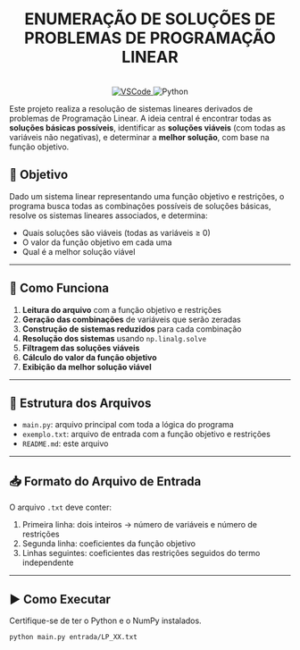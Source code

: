 <h1 align="center"><b>ENUMERAÇÃO DE SOLUÇÕES DE PROBLEMAS DE PROGRAMAÇÃO LINEAR</b></h1>

<div align="center">
  <br>
  <a href="https://code.visualstudio.com/docs/?dv=linux64_deb">
    <img src="https://img.shields.io/badge/IDE-Visual%20Studio%20Code-informational" alt="VSCode">
  </a>
  <img src="https://img.shields.io/badge/Linguagem-Python-orange" alt="Python">
</div>

Este projeto realiza a resolução de sistemas lineares derivados de problemas de Programação Linear. A ideia central é encontrar todas as **soluções básicas possíveis**, identificar as **soluções viáveis** (com todas as variáveis não negativas), e determinar a **melhor solução**, com base na função objetivo.

## 🎯 Objetivo

Dado um sistema linear representando uma função objetivo e restrições, o programa busca todas as combinações possíveis de soluções básicas, resolve os sistemas lineares associados, e determina:

- Quais soluções são viáveis (todas as variáveis ≥ 0)
- O valor da função objetivo em cada uma
- Qual é a melhor solução viável

---

## 🧠 Como Funciona

1. **Leitura do arquivo** com a função objetivo e restrições
2. **Geração das combinações** de variáveis que serão zeradas
3. **Construção de sistemas reduzidos** para cada combinação
4. **Resolução dos sistemas** usando `np.linalg.solve`
5. **Filtragem das soluções viáveis**
6. **Cálculo do valor da função objetivo**
7. **Exibição da melhor solução viável**

---

## 📂 Estrutura dos Arquivos

- `main.py`: arquivo principal com toda a lógica do programa
- `exemplo.txt`: arquivo de entrada com a função objetivo e restrições
- `README.md`: este arquivo

---

## 📥 Formato do Arquivo de Entrada

O arquivo `.txt` deve conter:

1. Primeira linha: dois inteiros → número de variáveis e número de restrições  
2. Segunda linha: coeficientes da função objetivo  
3. Linhas seguintes: coeficientes das restrições seguidos do termo independente


---

## ▶️ Como Executar

Certifique-se de ter o Python e o NumPy instalados.

```bash
python main.py entrada/LP_XX.txt

